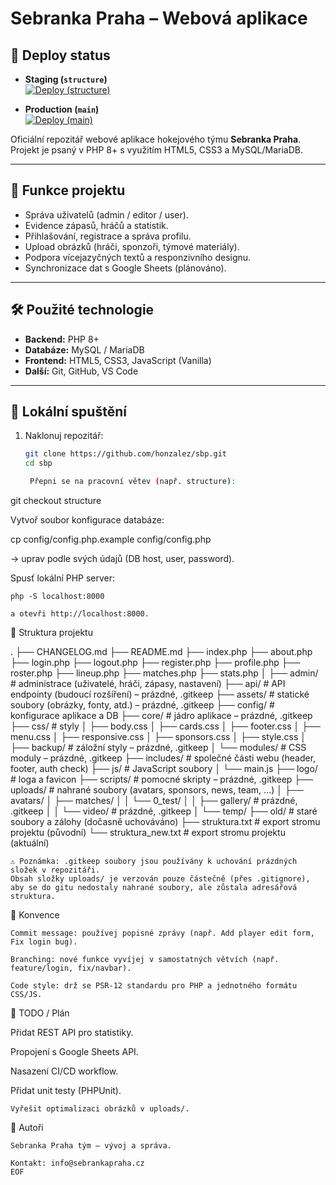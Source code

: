 # Sebranka Praha – Webová aplikace

## 🚀 Deploy status

- **Staging (`structure`)**  
  [![Deploy (structure)](https://github.com/honzalez/sbp/actions/workflows/deploy.yml/badge.svg?branch=structure)](https://github.com/honzalez/sbp/actions/workflows/deploy.yml?query=branch:structure)

- **Production (`main`)**  
  [![Deploy (main)](https://github.com/honzalez/sbp/actions/workflows/deploy.yml/badge.svg?branch=main)](https://github.com/honzalez/sbp/actions/workflows/deploy.yml?query=branch:main)



Oficiální repozitář webové aplikace hokejového týmu **Sebranka Praha**.  
Projekt je psaný v PHP 8+ s využitím HTML5, CSS3 a MySQL/MariaDB.

---

## 📌 Funkce projektu
- Správa uživatelů (admin / editor / user).
- Evidence zápasů, hráčů a statistik.
- Přihlašování, registrace a správa profilu.
- Upload obrázků (hráči, sponzoři, týmové materiály).
- Podpora vícejazyčných textů a responzivního designu.
- Synchronizace dat s Google Sheets (plánováno).

---

## 🛠 Použité technologie
- **Backend:** PHP 8+
- **Databáze:** MySQL / MariaDB
- **Frontend:** HTML5, CSS3, JavaScript (Vanilla)
- **Další:** Git, GitHub, VS Code

---

## 🚀 Lokální spuštění

1. Naklonuj repozitář:
   ```bash
   git clone https://github.com/honzalez/sbp.git
   cd sbp

    Přepni se na pracovní větev (např. structure):

git checkout structure

Vytvoř soubor konfigurace databáze:

cp config/config.php.example config/config.php

→ uprav podle svých údajů (DB host, user, password).

Spusť lokální PHP server:

    php -S localhost:8000

    a otevři http://localhost:8000.

📂 Struktura projektu

.
├── CHANGELOG.md
├── README.md
├── index.php
├── about.php
├── login.php
├── logout.php
├── register.php
├── profile.php
├── roster.php
├── lineup.php
├── matches.php
├── stats.php
│
├── admin/             # administrace (uživatelé, hráči, zápasy, nastavení)
├── api/               # API endpointy (budoucí rozšíření) – prázdné, .gitkeep
├── assets/            # statické soubory (obrázky, fonty, atd.) – prázdné, .gitkeep
├── config/            # konfigurace aplikace a DB
├── core/              # jádro aplikace – prázdné, .gitkeep
├── css/               # styly
│   ├── body.css
│   ├── cards.css
│   ├── footer.css
│   ├── menu.css
│   ├── responsive.css
│   ├── sponsors.css
│   ├── style.css
│   ├── backup/        # záložní styly – prázdné, .gitkeep
│   └── modules/       # CSS moduly – prázdné, .gitkeep
├── includes/          # společné části webu (header, footer, auth check)
├── js/                # JavaScript soubory
│   └── main.js
├── logo/              # loga a favicon
├── scripts/           # pomocné skripty – prázdné, .gitkeep
├── uploads/           # nahrané soubory (avatars, sponsors, news, team, …)
│   ├── avatars/
│   ├── matches/
│   │   └── 0_test/
│   │       ├── gallery/   # prázdné, .gitkeep
│   │       └── video/     # prázdné, .gitkeep
│   └── temp/
├── old/               # staré soubory a zálohy (dočasně uchováváno)
├── struktura.txt      # export stromu projektu (původní)
└── struktura_new.txt  # export stromu projektu (aktuální)

    ⚠️ Poznámka: .gitkeep soubory jsou používány k uchování prázdných složek v repozitáři.
    Obsah složky uploads/ je verzován pouze částečně (přes .gitignore), aby se do gitu nedostaly nahrané soubory, ale zůstala adresářová struktura.

📖 Konvence

    Commit message: používej popisné zprávy (např. Add player edit form, Fix login bug).

    Branching: nové funkce vyvíjej v samostatných větvích (např. feature/login, fix/navbar).

    Code style: drž se PSR-12 standardu pro PHP a jednotného formátu CSS/JS.

📌 TODO / Plán

Přidat REST API pro statistiky.

Propojení s Google Sheets API.

Nasazení CI/CD workflow.

Přidat unit testy (PHPUnit).

    Vyřešit optimalizaci obrázků v uploads/.

👥 Autoři

    Sebranka Praha tým – vývoj a správa.

    Kontakt: info@sebrankapraha.cz
    EOF